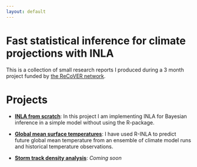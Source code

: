 ```yaml
---
layout: default
---
```



# Fast statistical inference for climate projections with INLA

This is a collection of small research reports I produced during a 3 month project funded by [the ReCoVER network](http://www.recoverlwec.org).


# Projects

- [**INLA from scratch**](inla-from-scratch): In this project I am implementing INLA for Bayesian inference in a simple model without using the R-package.

- [**Global mean surface temperatures**](global-temperature): I have used R-INLA to predict future global mean temperature from an ensemble of climate model runs and historical temperature observations.

- [**Storm track density analysis**](): *Coming soon*



